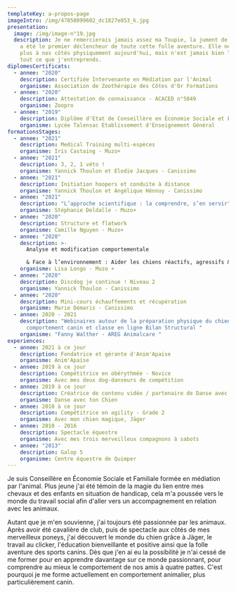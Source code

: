 ```yaml
---
templateKey: a-propos-page
imageIntro: /img/47858099602_dc1827e053_k.jpg
presentation:
  image: /img/image-n°19.jpg
  description: Je ne remercierais jamais assez ma Toupie, la jument de ma vie, qui
    a été le premier déclencheur de toute cette folle aventure. Elle ne marche
    plus à nos côtés physiquement aujourd'hui, mais n'est jamais bien loin dans
    tout ce que j'entreprends.
diplomesCertificats:
  - annee: "2020"
    description: Certifiée Intervenante en Médiation par l'Animal
    organisme: Association de Zoothérapie des Côtes d'Or Formations
  - annee: "2020"
    description: Attestation de connaissance - ACACED n°5049
    organisme: Zoopro
  - annee: "2019"
    description: Diplôme d'Etat de Conseillère en Économie Sociale et Familiale
    organisme: Lycée Talensac Etablissement d'Enseignement Général
formationsStages:
  - annee: "2021"
    description: Medical Training multi-espèces
    organisme: Iris Castaing - Muzo+
  - annee: "2021"
    description: 3, 2, 1 véto !
    organisme: Yannick Thoulon et Elodie Jacques - Canissimo
  - annee: "2021"
    description: Initiation hoopers et conduite à distance
    organisme: Yannick Thoulon et Angélique Hénnuy - Canissimo
  - annee: "2021"
    description: "L’approche scientifique : la comprendre, s’en servir"
    organisme: Stéphanie Deldalle - Muzo+
  - annee: "2020"
    description: Structure et flatwork
    organisme: Camille Nguyen - Muzo+
  - annee: "2020"
    description: >-
      Analyse et modification comportementale 

      & Face à l’environnement : Aider les chiens réactifs, agressifs & phobiques
    organisme: Lisa Longo - Muzo +
  - annee: "2020"
    description: Discdog je continue ! Niveau 2
    organisme: Yannick Thoulon - Canissimo
  - annee: "2020"
    description: Mini-cours échauffements et récupération
    organisme: Marie Démaris - Canissimo
  - annee: 2020 - 2021
    description: "Webinaires autour de la préparation physique du chien, du
      comportement canin et classe en ligne Bilan Structural "
    organisme: "Fanny Walther - AREG Animalcare "
experiences:
  - annee: 2021 à ce jour
    description: Fondatrice et gérante d'Anim'Apaise
    organisme: Anim'Apaise
  - annee: 2019 à ce jour
    description: Compétitrice en obérythmée - Novice
    organisme: Avec mes deux dog-danseurs de compétition
  - annee: 2019 à ce jour
    description: Créatrice de contenu vidéo / partenaire de Danse avec ton Chien
    organisme: Danse avec ton Chien
  - annee: 2018 à ce jour
    description: Compétitrice en agility - Grade 2
    organisme: Avec mon chien magique, Jäger
  - annee: 2010 - 2016
    description: Spectacle équestre
    organisme: Avec mes trois merveilleux compagnons à sabots
  - annee: "2013"
    description: Galop 5
    organisme: Centre équestre de Quimper
---
```

Je suis Conseillère en Économie Sociale et Familiale formée en médiation par l'animal. Plus jeune j'ai été témoin de la magie du lien entre mes chevaux et des enfants en situation de handicap, cela m'a poussée vers le monde du travail social afin d'aller vers un accompagnement en relation avec les animaux.

Autant que je m'en souvienne, j'ai toujours été passionnée par les animaux. Après avoir été cavalière de club, puis de spectacle aux côtés de mes merveilleux poneys, j'ai découvert le monde du chien grâce à Jäger, le travail au clicker, l'éducation bienveillante et positive ainsi que la folle aventure des sports canins. Dès que j'en ai eu la possibilité je n'ai cessé de me former pour en apprendre davantage sur ce monde passionnant, pour comprendre au mieux le comportement de nos amis à quatre pattes. C'est pourquoi je me forme actuellement en comportement animalier, plus particulièrement canin.